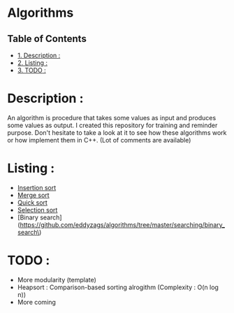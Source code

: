 # Algorithms

<div id="table-of-contents">
<h2>Table of Contents</h2>
<div id="text-table-of-contents">
<ul>
<li><a href="#sec-2">1. Description :</a></li>
<li><a href="#sec-3">2. Listing :</a></li>
<li><a href="#sec-4">3. <span class="todo TODO">TODO</span> :</a></li>
</ul>
</div>
</div>


# Description :<a id="sec-2" name="sec-2"></a>

An algorithm is procedure that takes
some values as input and produces some values as output.
I created this repository for training and reminder purpose. Don't
hesitate to take a look at it to see how these algorithms work or
how implement them in C++. (Lot of comments are available)

# Listing :<a id="sec-3" name="sec-3"></a>

-   [Insertion sort](https://github.com/eddyzags/algorithms/tree/master/sorting/insertion_sort)
-   [Merge sort](https://github.com/eddyzags/algorithms/tree/master/sorting/merge_sort)
-   [Quick sort](https://github.com/eddyzags/algorithms/tree/master/sorting/quick_sort)
-   [Selection sort](https://github.com/eddyzags/algorithms/tree/master/sorting/selection_sort)
-   [Binary search](https://github.com/eddyzags/algorithms/tree/master/searching/binary_search\)

# TODO :<a id="sec-4" name="sec-4"></a>

-   More modularity (template)
-   Heapsort : Comparison-based sorting alrogithm (Complexity : O(n
    log n))
-   More coming